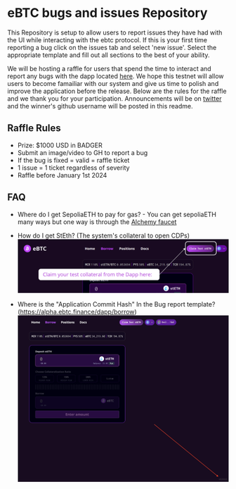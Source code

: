 # eBTC bugs and issues Repository

This Repository is setup to allow users to report issues they have had with the UI while interacting with the ebtc protocol. If this is your first time reporting a bug click on the issues tab and select 'new issue'. Select the appropriate template and fill out all sections to the best of your ability. 

We will be hosting a raffle for users that spend the time to interact and report any bugs with the dapp located [here](https://alpha.ebtc.finance). We hope this testnet will allow users to become famailiar with our system and give us time to polish and improve the application before the release. Below are the rules for the raffle and we thank you for your participation. Announcements will be on [twitter](https://twitter.com/ebtcprotocol) and the winner's github username will be posted in this readme.

## Raffle Rules

- Prize: $1000 USD in BADGER
- Submit an image/video to GH to report a bug
- If the bug is fixed = valid = raffle ticket
- 1 issue = 1 ticket regardless of severity
- Raffle before January 1st 2024

## FAQ

- Where do I get SepoliaETH to pay for gas? -  You can get sepoliaETH many ways but one way is through the [Alchemy faucet](https://sepoliafaucet.com/)

- How do I get StEth? (The system's collateral to open CDPs)
![Top right of the app is a 'claim test stEth' button](claimTestStEth.png)

- Where is the "Application Commit Hash" In the Bug report template? (https://alpha.ebtc.finance/dapp/borrow)
![Commit Hash location in bottom right of the screen.](<ApplicationCommitHash.jpg>)
